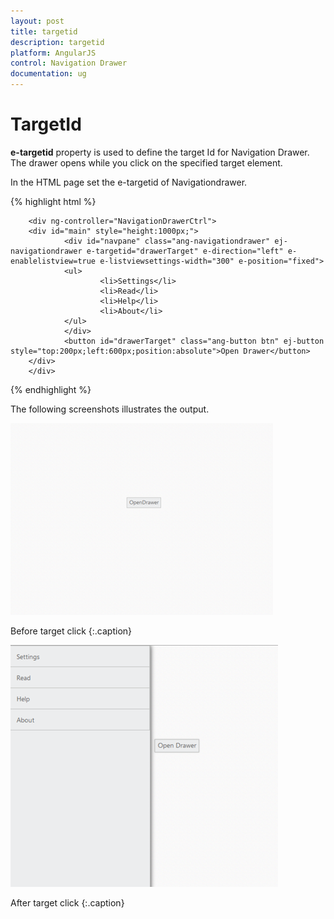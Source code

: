 ```yaml
---
layout: post
title: targetid
description: targetid
platform: AngularJS
control: Navigation Drawer
documentation: ug
---
```


# TargetId

**e-targetid** property is used to define the target Id for Navigation Drawer. The drawer opens while you click on the specified target element.

In the HTML page set the e-targetid of Navigationdrawer.

{% highlight html %}

        <div ng-controller="NavigationDrawerCtrl">
        <div id="main" style="height:1000px;">
                <div id="navpane" class="ang-navigationdrawer" ej-navigationdrawer e-targetid="drawerTarget" e-direction="left" e-enablelistview=true e-listviewsettings-width="300" e-position="fixed">
                <ul>
                        <li>Settings</li>
                        <li>Read</li>
                        <li>Help</li>
                        <li>About</li>
                </ul>
                </div>
                <button id="drawerTarget" class="ang-button btn" ej-button style="top:200px;left:600px;position:absolute">Open Drawer</button>
        </div>
        </div>

        
{% endhighlight %}

The following screenshots illustrates the output.

![](targetid_images\targetid_img1.png)

Before target click
{:.caption}



![](targetid_images\targetid_img2.png)

After target click
{:.caption}

